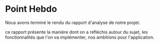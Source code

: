 # Point Hebdo

Nous avons terminé le rendu du rapport d'analyse de notre projet.

ce rapport présente la manière dont on a réfléchis autour du sujet, les fonctionnalités que l'on va implémenter, nos ambitions pour l'application.